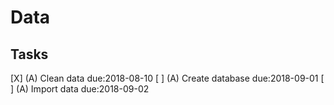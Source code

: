 # Data
## Tasks
[X] (A) Clean data due:2018-08-10
[ ] (A) Create database due:2018-09-01
[ ] (A) Import data due:2018-09-02
